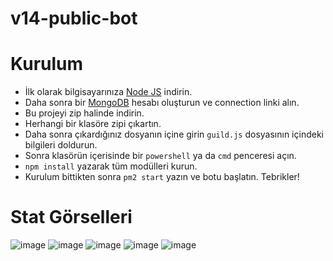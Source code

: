 # v14-public-bot
# Kurulum

* İlk olarak bilgisayarınıza [Node JS](https://nodejs.org/en/) indirin.
* Daha sonra bir [MongoDB](http://mongodb.com) hesabı oluşturun ve connection linki alın.
* Bu projeyi zip halinde indirin.
* Herhangi bir klasöre zipi çıkartın.
* Daha sonra çıkardığınız dosyanın içine girin `guild.js` dosyasının içindeki bilgileri doldurun.
* Sonra klasörün içerisinde bir `powershell` ya da `cmd` penceresi açın.
* ```npm install``` yazarak tüm modülleri kurun.
* Kurulum bittikten sonra ```pm2 start``` yazın ve botu başlatın. Tebrikler!

# Stat Görselleri
![image](https://user-images.githubusercontent.com/74924310/236041279-bebef641-6515-40b5-be88-017c9680387e.png)
![image](https://user-images.githubusercontent.com/74924310/236041306-0220fd50-3514-4661-b5d7-2a5fb75915da.png)
![image](https://user-images.githubusercontent.com/74924310/236041330-7cdc9539-4f20-4aa0-8d8c-3b2bfd9208bf.png)
![image](https://user-images.githubusercontent.com/74924310/236041343-dc232bb4-f953-4673-847e-340c66106ba0.png)
![image](https://user-images.githubusercontent.com/74924310/236041354-0274c8c5-7d38-4393-8f76-b27dafe89c7a.png)
